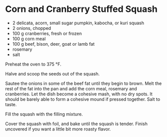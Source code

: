 # Corn and Cranberry Stuffed Squash

- 2 delicata, acorn, small sugar pumpkin, kabocha, or kuri squash
- 2 onions, chopped
- 100 g cranberries, fresh or frozen
- 100 g corn meal
- 100 g beef, bison, deer, goat or lamb fat
- rosemary
- salt

Preheat the oven to 375 °F.

Halve and scoop the seeds out of the squash.

Sautee the onions in some of the beef fat until they begin to brown. Melt the
rest of the fat into the pan and add the corn meal, rosemary and cranberries.
Let the dish become a cohesive mash, with no dry spots. It should be barely
able to form a cohesive mound if pressed together. Salt to taste.

Fill the squash with the filling mixture. 

Cover the squash with foil, and bake until the squash is tender. Finish
uncovered if you want a little bit more roasty flavor.



